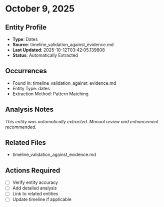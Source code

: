 # October 9, 2025

## Entity Profile
- **Type**: Dates
- **Source**: timeline_validation_against_evidence.md
- **Last Updated**: 2025-10-12T03:42:05.139808
- **Status**: Automatically Extracted

## Occurrences
- Found in: timeline_validation_against_evidence.md
- Entity Type: dates
- Extraction Method: Pattern Matching

## Analysis Notes
*This entity was automatically extracted. Manual review and enhancement recommended.*

## Related Files
- timeline_validation_against_evidence.md

## Actions Required
- [ ] Verify entity accuracy
- [ ] Add detailed analysis
- [ ] Link to related entities
- [ ] Update timeline if applicable

